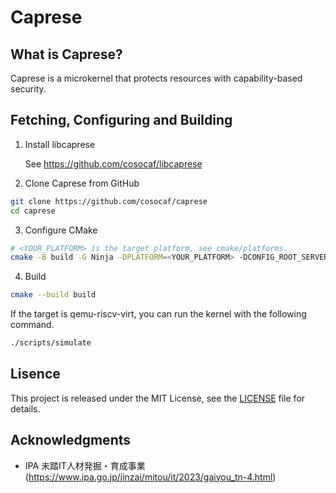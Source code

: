 # Caprese

## What is Caprese?

Caprese is a microkernel that protects resources with capability-based security.

## Fetching, Configuring and Building

1. Install libcaprese

    See <https://github.com/cosocaf/libcaprese>

2. Clone Caprese from GitHub
```sh
git clone https://github.com/cosocaf/caprese
cd caprese
```

3. Configure CMake
```sh
# <YOUR_PLATFORM> is the target platform, see cmake/platforms.
cmake -B build -G Ninja -DPLATFORM=<YOUR_PLATFORM> -DCONFIG_ROOT_SERVER_BIN=<YOUR_ROOT_SERVER_BIN> -DCONFIG_ROOT_SERVER_BASE_ADDRESS=<0x00000000>
```

4. Build
```sh
cmake --build build
```

If the target is qemu-riscv-virt, you can run the kernel with the following command.
```sh
./scripts/simulate
```

## Lisence

This project is released under the MIT License, see the [LICENSE](./LICENSE) file for details.

## Acknowledgments

- IPA 未踏IT人材発掘・育成事業 (<https://www.ipa.go.jp/jinzai/mitou/it/2023/gaiyou_tn-4.html>)
